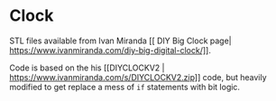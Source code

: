 # Clock

STL files available from Ivan Miranda [[ DIY Big Clock page| https://www.ivanmiranda.com/diy-big-digital-clock/]].

Code is based on the his [[DIYCLOCKV2 | https://www.ivanmiranda.com/s/DIYCLOCKV2.zip]] code, but heavily modified to get replace a mess of `if` statements with bit logic.
